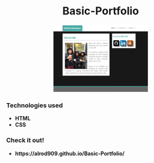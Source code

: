 <h1 align="center">Basic-Portfolio</h1>

<div style="text-align: center">
    <img src="assets/images/mainPage.png" width="50%">
</div>

<h3>Technologies used</h3>

<ul>
    <li><strong>HTML</strong></li>
    <li><strong>CSS</strong></li>
</ul>


<h3>Check it out!</h3>

<ul>
    <li><strong>https://alrod909.github.io/Basic-Portfolio/</strong></li>

</ul>

